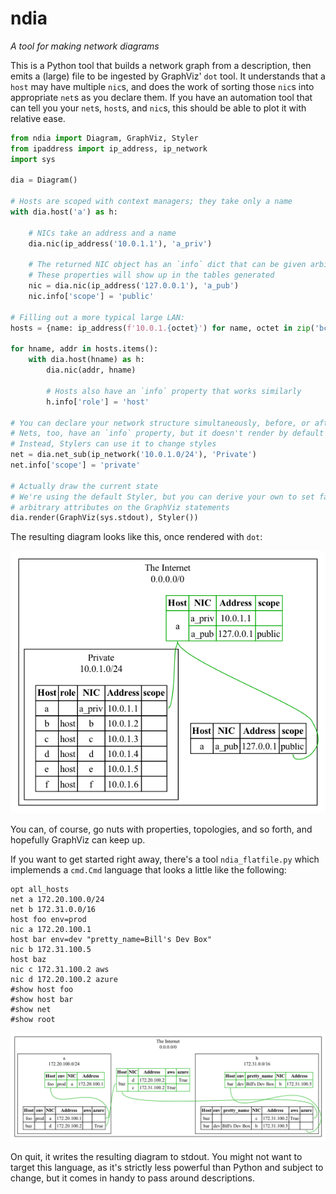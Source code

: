 # ndia

_A tool for making network diagrams_

This is a Python tool that builds a network graph from a description, then
emits a (large) file to be ingested by GraphViz' `dot` tool. It understands
that a `host` may have multiple `nic`s, and does the work of sorting those
`nic`s into appropriate `net`s as you declare them. If you have an automation
tool that can tell you your `net`s, `host`s, and `nic`s, this should be able to
plot it with relative ease.

```python
from ndia import Diagram, GraphViz, Styler
from ipaddress import ip_address, ip_network
import sys

dia = Diagram()

# Hosts are scoped with context managers; they take only a name
with dia.host('a') as h:

    # NICs take an address and a name
    dia.nic(ip_address('10.0.1.1'), 'a_priv')

    # The returned NIC object has an `info` dict that can be given arbitrary properties
    # These properties will show up in the tables generated
    nic = dia.nic(ip_address('127.0.0.1'), 'a_pub')
    nic.info['scope'] = 'public'

# Filling out a more typical large LAN:
hosts = {name: ip_address(f'10.0.1.{octet}') for name, octet in zip('bcdef', range(2, 100))}

for hname, addr in hosts.items():
    with dia.host(hname) as h:
        dia.nic(addr, hname)

        # Hosts also have an `info` property that works similarly
        h.info['role'] = 'host'

# You can declare your network structure simultaneously, before, or afterward
# Nets, too, have an `info` property, but it doesn't render by default
# Instead, Stylers can use it to change styles
net = dia.net_sub(ip_network('10.0.1.0/24'), 'Private')
net.info['scope'] = 'private'

# Actually draw the current state
# We're using the default Styler, but you can derive your own to set fairly
# arbitrary attributes on the GraphViz statements
dia.render(GraphViz(sys.stdout), Styler())
```

The resulting diagram looks like this, once rendered with `dot`:

![An example diagram of the above description](./example.png)

You can, of course, go nuts with properties, topologies, and so forth, and
hopefully GraphViz can keep up.

If you want to get started right away, there's a tool `ndia_flatfile.py` which
implemends a `cmd.Cmd` language that looks a little like the following:

```
opt all_hosts
net a 172.20.100.0/24
net b 172.31.0.0/16
host foo env=prod
nic a 172.20.100.1
host bar env=dev "pretty_name=Bill's Dev Box"
nic b 172.31.100.5
host baz
nic c 172.31.100.2 aws
nic d 172.20.100.2 azure
#show host foo
#show host bar
#show net
#show root
```

![A render of the above description flat file](./example2.png)

On quit, it writes the resulting diagram to stdout. You might not want to
target this language, as it's strictly less powerful than Python and subject to
change, but it comes in handy to pass around descriptions.
